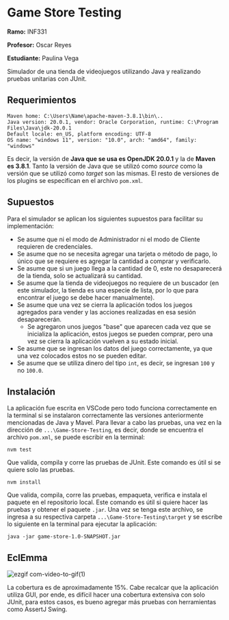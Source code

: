 # Game Store Testing

**Ramo:** INF331

**Profesor:** Oscar Reyes

**Estudiante:** Paulina Vega

Simulador de una tienda de videojuegos utilizando Java y realizando pruebas unitarias con JUnit.

## Requerimientos

```
Maven home: C:\Users\Name\apache-maven-3.8.1\bin\..
Java version: 20.0.1, vendor: Oracle Corporation, runtime: C:\Program Files\Java\jdk-20.0.1
Default locale: en_US, platform encoding: UTF-8
OS name: "windows 11", version: "10.0", arch: "amd64", family: "windows"
```
Es decir, la versión de **Java que se usa es OpenJDK 20.0.1** y la de **Maven es 3.8.1**. Tanto la versión de Java que se utilizó como _source_ como la versión que se utilizó como _target_ son las mismas. El resto de versiones de los plugins se especifican en el archivo `pom.xml`.

## Supuestos 

Para el simulador se aplican los siguientes supuestos para facilitar su implementación:
- Se asume que ni el modo de Administrador ni el modo de Cliente requieren de credenciales.
- Se asume que no se necesita agregar una tarjeta o método de pago, lo único que se requiere es agregar la cantidad a comprar y verificarlo.
- Se asume que si un juego llega a la cantidad de 0, este no desaparecerá de la tienda, solo se actualizará su cantidad.
- Se asume que la tienda de videojuegos no requiere de un buscador (en este simulador, la tienda es una especie de lista, por lo que para encontrar el juego se debe hacer manualmente).
- Se asume que una vez se cierra la aplicación todos los juegos agregados para vender y las acciones realizadas en esa sesión desaparecerán.
  - Se agregaron unos juegos "base" que aparecen cada vez que se inicializa la aplicación, estos juegos se pueden comprar, pero una vez se cierra la aplicación vuelven a su estado inicial.
- Se asume que se ingresan los datos del juego correctamente, ya que una vez colocados estos no se pueden editar.
- Se asume que se utiliza dinero del tipo `int`, es decir, se ingresan `100` y no `100.0`.

## Instalación

La aplicación fue escrita en VSCode pero todo funciona correctamente en la terminal si se instalaron correctamente las versiones anteriormente mencionadas de Java y Mavel. Para llevar a cabo las pruebas, una vez en la dirección de `...\Game-Store-Testing`, es decir, donde se encuentra el archivo `pom.xml`, se puede escribir en la terminal:

```
nvm test
```
Que valida, compila y corre las pruebas de JUnit. Este comando es útil si se quiere solo las pruebas.

```
nvm install
```
Que valida, compila, corre las pruebas, empaqueta, verifica e instala el paquete en el repositorio local. Este comando es útil si quiere hacer las pruebas y obtener el paquete `.jar`. Una vez se tenga este archivo, se ingresa a su respectiva carpeta `...\Game-Store-Testing\target` y se escribe lo siguiente en la terminal para ejecutar la aplicación:

```
java -jar game-store-1.0-SNAPSHOT.jar
```

## EclEmma

![ezgif com-video-to-gif(1)](https://github.com/pvvegar/Game-Store-Testing/assets/129302057/1a0980b1-dd29-43e8-a86d-d49e6b1be609)

La cobertura es de aproximadamente 15%. Cabe recalcar que la aplicación utiliza GUI, por ende, es difícil hacer una cobertura extensiva con solo JUnit, para estos casos, es bueno agregar más pruebas con herramientas como AssertJ Swing. 
